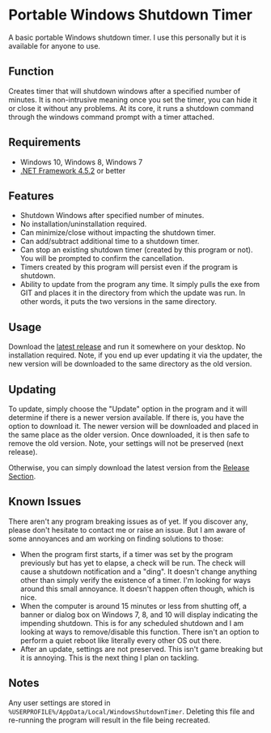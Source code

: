 # Portable Windows Shutdown Timer
A basic portable Windows shutdown timer. I use this personally but it is available for anyone to use. 

## Function

Creates timer that will shutdown windows after a specified number of minutes. It is non-intrusive meaning once you set the timer, you can hide it or close it without any problems. At its core, it runs a shutdown command through the windows command prompt with a timer attached.

## Requirements

* Windows 10, Windows 8, Windows 7
* [.NET Framework 4.5.2](https://www.microsoft.com/en-us/download/details.aspx?id=42642) or better

## Features

* Shutdown Windows after specified number of minutes.
* No installation/uninstallation required.
* Can minimize/close without impacting the shutdown timer.
* Can add/subtract additional time to a shutdown timer.
* Can stop an existing shutdown timer (created by this program or not). You will be prompted to confirm the cancellation.
* Timers created by this program will persist even if the program is shutdown.
* Ability to update from the program any time. It simply pulls the exe from GIT and places it in the directory from which the update was run. In other words, it puts the two versions in the same directory.

## Usage

Download the [latest release](https://github.com/taylorflatt/windows-shutdown-timer/releases) and run it somewhere on your desktop. No installation required. Note, if you end up ever updating it via the updater, the new version will be downloaded to the same directory as the old version.

## Updating

To update, simply choose the "Update" option in the program and it will determine if there is a newer version available. If there is, you have the option to download it. The newer version will be downloaded and placed in the same place as the older version. Once downloaded, it is then safe to remove the old version. Note, your settings will not be preserved (next release).

Otherwise, you can simply download the latest version from the [Release Section](https://github.com/taylorflatt/windows-shutdown-timer/releases).

## Known Issues

There aren't any program breaking issues as of yet. If you discover any, please don't hesitate to contact me or raise an issue. But I am aware of some annoyances and am working on finding solutions to those:

* When the program first starts, if a timer was set by the program previously but has yet to elapse, a check will be run. The check will cause a shutdown notification and a "ding". It doesn't change anything other than simply verify the existence of a timer. I'm looking for ways around this small annoyance. It doesn't happen often though, which is nice.
* When the computer is around 15 minutes or less from shutting off, a banner or dialog box on Windows 7, 8, and 10 will display indicating the impending shutdown. This is for any scheduled shutdown and I am looking at ways to remove/disable this function. There isn't an option to perform a quiet reboot like literally every other OS out there. 
* After an update, settings are not preserved. This isn't game breaking but it is annoying. This is the next thing I plan on tackling.

## Notes

Any user settings are stored in `%USERPROFILE%/AppData/Local/WindowsShutdownTimer`. Deleting this file and re-running the program will result in the file being recreated.
